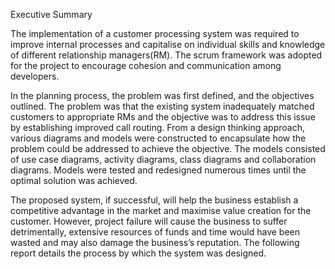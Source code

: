 Executive Summary

The implementation of a customer processing system was required to improve internal processes and capitalise on individual skills and knowledge of different relationship managers(RM). The scrum framework was adopted for the project to encourage cohesion and communication among developers. 

In the planning process, the problem was first defined, and the objectives outlined. The problem was that the existing system inadequately matched customers to appropriate RMs and the objective was to address this issue by establishing improved call routing. 
From a design thinking approach, various diagrams and models were constructed to encapsulate how the problem could be addressed to achieve the objective. The models consisted of use case diagrams, activity diagrams, class diagrams and collaboration diagrams. Models were tested and redesigned numerous times until the optimal solution was achieved. 

The proposed system, if successful, will help the business establish a competitive advantage in the market and maximise value creation for the customer. However, project failure will cause the business to suffer detrimentally, extensive resources of funds and time would have been wasted and may also damage the business’s reputation. The following report details the process by which the system was designed. 
